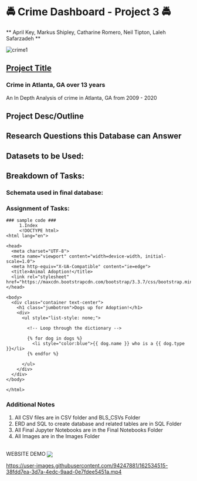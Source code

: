 
# :oncoming_police_car:  Crime Dashboard - Project 3 :oncoming_police_car: 

** April Key, Markus Shipley, Catharine Romero, Neil Tipton, Laleh Safarzadeh **
<br>


![crime1](https://user-images.githubusercontent.com/94247881/162579152-0b81907b-a88f-4379-bbab-07d6a48a5346.jpg)
<br>
## <ins>Project Title</ins> 

### Crime in Atlanta, GA over 13 years
An In Depth Analysis of crime in Atlanta, GA from 2009 - 2020

## Project Desc/Outline 


## Research Questions this Database can Answer 
    

## Datasets to be Used: 


## Breakdown of Tasks: 



### Schemata used in final database: 


### Assignment of Tasks: 

```
### sample code ###
     1.Index
     <!DOCTYPE html>
<html lang="en">

<head>
  <meta charset="UTF-8">
  <meta name="viewport" content="width=device-width, initial-scale=1.0">
  <meta http-equiv="X-UA-Compatible" content="ie=edge">
  <title>Animal Adoption!</title>
  <link rel="stylesheet" href="https://maxcdn.bootstrapcdn.com/bootstrap/3.3.7/css/bootstrap.min.css">
</head>

<body>
  <div class="container text-center">
    <h1 class="jumbotron">Dogs up for Adoption!</h1>
    <div>
      <ul style="list-style: none;">

        <!-- Loop through the dictionary -->
        
        {% for dog in dogs %}
          <li style="color:blue">{{ dog.name }} who is a {{ dog.type }}</li>
        {% endfor %}

      </ul>
    </div>
  </div>
</body>

</html>
```

### Additional Notes
 1. All CSV files are in CSV folder and BLS_CSVs Folder
 2. ERD and SQL to create database and related tables are in SQL Folder
 3. All Final Jupyter Notebooks are in the Final Notebooks Folder
 4. All Images are in the Images Folder

<br>
WEBSITE DEMO
<img valign="middle" src="https://img.shields.io/badge/See Below Sample Website Demo-brightgreen.svg">
<br>

https://user-images.githubusercontent.com/94247881/162534515-38fdd7ea-3d7a-4edc-9aad-0e7fdee5451a.mp4

